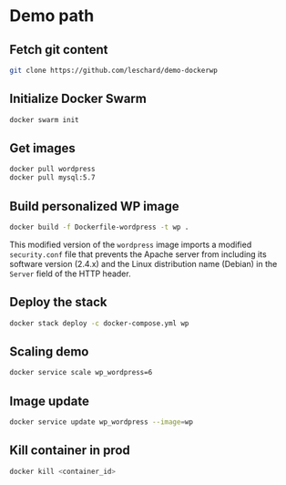 # Demo path

## Fetch git content

```bash
git clone https://github.com/leschard/demo-dockerwp
```

## Initialize Docker Swarm

```bash
docker swarm init
```

## Get images

```bash
docker pull wordpress
docker pull mysql:5.7
```

## Build personalized WP image

```bash
docker build -f Dockerfile-wordpress -t wp .
```

This modified version of the `wordpress` image imports a modified `security.conf` file that prevents the Apache server from including its software version (2.4.x) and the Linux distribution name (Debian) in the `Server` field of the HTTP header.

## Deploy the stack

```bash
docker stack deploy -c docker-compose.yml wp
```

## Scaling demo

```bash
docker service scale wp_wordpress=6
```

## Image update

```bash
docker service update wp_wordpress --image=wp
```

## Kill container in prod

```bash
docker kill <container_id>
```
